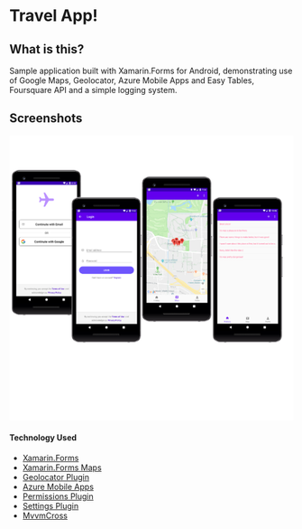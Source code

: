 # Travel App!

## What is this?
Sample application built with Xamarin.Forms for Android, demonstrating use of Google Maps, Geolocator, Azure Mobile Apps and Easy Tables,
Foursquare API and a simple logging system.


## Screenshots
![](TravelApp/screenshots.png)

#### Technology Used
* [Xamarin.Forms](http://xamarin.com/forms)
* [Xamarin.Forms Maps](https://www.nuget.org/packages/Xamarin.Forms.Maps/3.4.0.1009999)
* [Geolocator Plugin](https://github.com/jamesmontemagno/GeolocatorPlugin)
* [Azure Mobile Apps](https://components.xamarin.com/view/azure-mobile-client)
* [Permissions Plugin](https://github.com/jamesmontemagno/PermissionsPlugin)
* [Settings Plugin](https://github.com/jamesmontemagno/SettingsPlugin)
* [MvvmCross](https://github.com/MvvmCross/MvvmCross)
